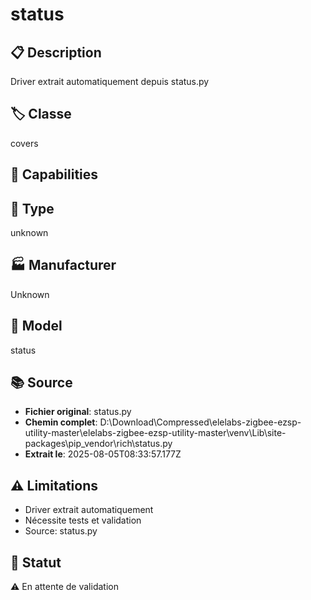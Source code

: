 # status

## 📋 Description
Driver extrait automatiquement depuis status.py

## 🏷️ Classe
covers

## 🔧 Capabilities


## 📡 Type
unknown

## 🏭 Manufacturer
Unknown

## 📱 Model
status

## 📚 Source
- **Fichier original**: status.py
- **Chemin complet**: D:\Download\Compressed\elelabs-zigbee-ezsp-utility-master\elelabs-zigbee-ezsp-utility-master\venv\Lib\site-packages\pip\_vendor\rich\status.py
- **Extrait le**: 2025-08-05T08:33:57.177Z

## ⚠️ Limitations
- Driver extrait automatiquement
- Nécessite tests et validation
- Source: status.py

## 🚀 Statut
⚠️ En attente de validation
